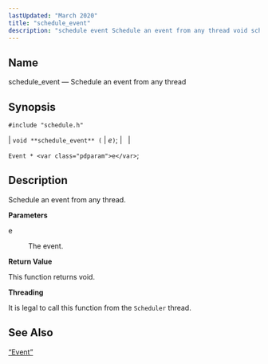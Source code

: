 ```yaml
---
lastUpdated: "March 2020"
title: "schedule_event"
description: "schedule event Schedule an event from any thread void schedule event e Event e Schedule an event from any thread e The event This function returns void It is legal to call this function from the Scheduler thread Section 68 49 Event..."
---
```


<a name="apis.schedule_event"></a> 
## Name

schedule_event — Schedule an event from any thread

## Synopsis

`#include "schedule.h"`

| `void **schedule_event** (` | <var class="pdparam">e</var>`)`; |   |

`Event * <var class="pdparam">e</var>`;<a name="idp51907616"></a> 
## Description

Schedule an event from any thread.

**<a name="idp51908832"></a> Parameters**

<dl class="variablelist">

<dt>e</dt>

<dd>

The event.

</dd>

</dl>

**<a name="idp51911536"></a> Return Value**

This function returns void.

**<a name="idp51912448"></a> Threading**

It is legal to call this function from the `Scheduler` thread.

<a name="idp51914000"></a> 
## See Also

[“Event”](/momentum/3/3-api/structs-event)